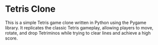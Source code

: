 # Tetris Clone

This is a simple Tetris game clone written in Python using the Pygame library. It replicates the classic Tetris gameplay, allowing players to move, rotate, and drop Tetriminos while trying 
to clear lines and achieve a high score.
